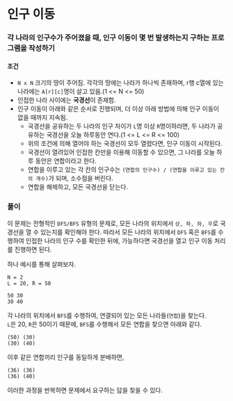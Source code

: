 # 인구 이동
### 각 나라의 인구수가 주어졌을 때, 인구 이동이 몇 번 발생하는지 구하는 프로그램을 작성하기
#### 조건
- ```N x N``` 크기의 땅이 주어짐. 각각의 땅에는 나라가 하나씩 존재하며, r행 c열에 있는 나라에는 ```A[r][c]```명이 살고 있음.(1 <= N <= 50)
- 인접한 나라 사이에는 **국경선**이 존재함.
- 인구 이동이 아래와 같은 순서로 진행되며, 더 이상 아래 방법에 의해 인구 이동이 없을 때까지 지속됨.
  - 국경선을 공유하는 두 나라의 인구 차이가 ```L```명 이상 ```R```명이하라면, 두 나라가 공유하는 국경선을 오늘 하루동안 연다.(1 <= L <= R <= 100)
  - 위의 조건에 의해 열어야 하는 국경선이 모두 열렸다면, 인구 이동이 시작된다.
  - 국경선이 열려있어 인접한 칸만을 이용해 이동할 수 있으면, 그 나라를 오늘 하루 동안은 연합이라고 한다.
  - 연합을 이루고 있는 각 칸의 인구수는 ```(연합의 인구수) / (연합을 이루고 있는 칸의 개수)```가 되며, 소수점을 버린다.
  - 연합을 해제하고, 모든 국경선을 닫는다.
### 풀이
이 문제는 전형적인 ```DFS/BFS``` 유형의 문제로, 모든 나라의 위치에서 ```상, 하, 좌, 우```로 국경선을 열 수 있는지를 확인해야 한다. 따라서 모든 나라의 위치에서 ```DFS``` 혹은 ```BFS```를 수행하여 인접한 나라의 인구 수를 확인한 뒤에, 가능하다면 국경선을 열고 인구 이동 처리를 진행하면 된다.  

하나 예시를 통해 살펴보자.
```
N = 2
L = 20, R = 50

50 30
30 40
```
각 나라의 위치에서 ```BFS```를 수행하여, 연결되어 있는 모든 나라들(```연합```)을 찾는다.  
```L```은 20, ```R```은 50이기 때문에, ```BFS```를 수행해서 모든 연합을 찾으면 아래와 같다.  
```
(50) (30)
(30) (40)
```
이후 같은 연합끼리 인구를 동일하게 분배하면,  
```
(36) (36)
(36) (40)
```
이러한 과정을 반복하면 문제에서 요구하는 답을 찾을 수 있다.
